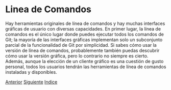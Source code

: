 # Linea de Comandos
Hay herramientas originales de línea de comandos y hay muchas interfaces gráficas de usuario con diversas capacidades. En primer lugar, la línea de comandos es el único lugar donde puedes ejecutar todos los comandos de Git; la mayoría de las interfaces gráficas implementan solo un subconjunto parcial de la funcionalidad de Git por simplicidad. Si sabes cómo usar la versión de línea de comandos, probablemente también puedas descubrir cómo usar la versión gráfica, pero lo contrario no siempre es cierto. Además, aunque la elección de un cliente gráfico es una cuestión de gusto personal, todos los usuarios tendrán las herramientas de línea de comandos instaladas y disponibles.

[Anterior](Ch13.md)
[Siguiente](Ch1.5.md)
[Indice](Ch1/Indice.md)
